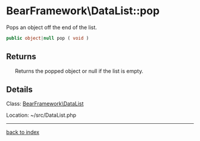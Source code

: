 # BearFramework\DataList::pop

Pops an object off the end of the list.

```php
public object|null pop ( void )
```

## Returns

&nbsp;&nbsp;&nbsp;&nbsp;&nbsp;&nbsp;Returns the popped object or null if the list is empty.

## Details

Class: [BearFramework\DataList](bearframework.datalist.class.md)

Location: ~/src/DataList.php

---

[back to index](index.md)

